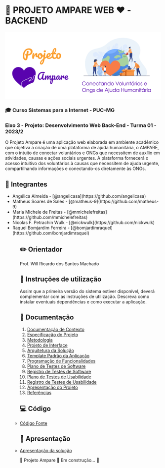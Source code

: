 # 🤲 PROJETO AMPARE WEB ❤️ - BACKEND 
![Banner Projeto Ampare](/docs/img/banner-readme.png)

### 🎓 Curso Sistemas para a Internet - PUC-MG

### Eixo 3 - Projeto: Desenvolvimento Web Back-End - Turma 01 - 2023/2

O Projeto Ampare é uma aplicação web elaborada em ambiente acadêmico que objetiva a criação de uma plataforma de ajuda humanitária, o AMPARE, com o intuito de conectar voluntários e ONGs que necessitem de auxílio em atividades, causas e ações sociais urgentes. A plataforma fornecerá o acesso intuitivo dos voluntários à causas que necessitem de ajuda urgente, compartilhando informações e conectando-os diretamente às ONGs.


## 🧠 Integrantes
<ul>
<li>Angélica Almeida - [@angelicasa](https://github.com/angelicasa)
<li>Matheus Soares de Sales - [@matheus-9](https://github.com/matheus-9)
<li>Maria Michele de Freitas - [@mmichelefreitas](https://github.com/mmichelefreitas)
<li>Nicolas F. Petrachin Wulk - [@nickwulk](https://github.com/nickwulk)
<li>Raquel Bomjardim Ferreira - [@bomjardimraquel](https://github.com/bomjardimraquel)
<ul>


## ✏️ Orientador

Prof. Will Ricardo dos Santos Machado


## 📝 Instruções de utilização

Assim que a primeira versão do sistema estiver disponível, deverá complementar com as instruções de utilização. Descreva como instalar eventuais dependências e como executar a aplicação.


## 📁 Documentação

<ol>
<li><a href="docs/01-Documentação de Contexto.md"> Documentação de Contexto</a></li>
<li><a href="docs/02-Especificação do Projeto.md"> Especificação do Projeto</a></li>
<li><a href="docs/03-Metodologia.md"> Metodologia</a></li>
<li><a href="docs/04-Projeto de Interface.md"> Projeto de Interface</a></li>
<li><a href="docs/05-Arquitetura da Solução.md"> Arquitetura da Solução</a></li>
<li><a href="docs/06-Template Padrão da Aplicação.md"> Template Padrão da Aplicação</a></li>
<li><a href="docs/07-Programação de Funcionalidades.md"> Programação de Funcionalidades</a></li>
<li><a href="docs/08-Plano de Testes de Software.md"> Plano de Testes de Software</a></li>
<li><a href="docs/09-Registro de Testes de Software.md"> Registro de Testes de Software</a></li>
<li><a href="docs/10-Plano de Testes de Usabilidade.md"> Plano de Testes de Usabilidade</a></li>
<li><a href="docs/11-Registro de Testes de Usabilidade.md"> Registro de Testes de Usabilidade</a></li>
<li><a href="docs/12-Apresentação do Projeto.md"> Apresentação do Projeto</a></li>
<li><a href="docs/13-Referências.md"> Referências</a></li>
</ol>


## 💻 Código

<li><a href="src/README.md"> Código Fonte</a></li>


## 💬 Apresentação

<li><a href="presentation/README.md"> Apresentação da solução</a></li>


🚧 Projeto Ampare 🚀 Em construção... 🚧